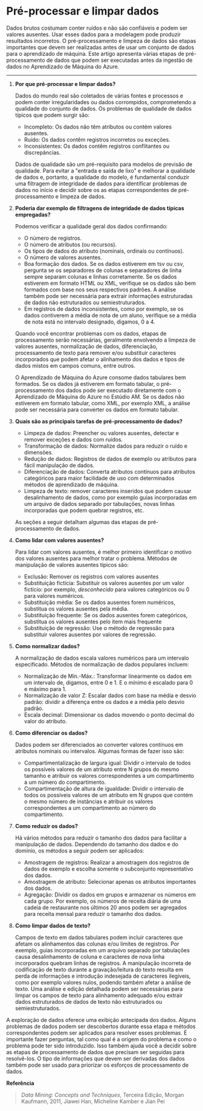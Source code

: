 <properties 
	pageTitle="Pré-processar e limpar dados | Azure" 
	description="Pré-processar e limpar dados" 
	metaKeywords="data cleansing" 
	services="machine-learning" 
	documentationCenter="" 
	authors="xibingaomsft,msolhab" 
	manager="paulettm" 
	editor="cgronlun" />

<tags 
	ms.service="machine-learning" 
	ms.workload="data-services" 
	ms.tgt_pltfrm="na" 
	ms.devlang="na" 
	ms.topic="article" 
	ms.date="02/16/2015" 
	ms.author="xibingaomsft,msolhab" /> 


Pré-processar e limpar dados
========================================
Dados brutos costumam conter ruídos e não são confiáveis e podem ser valores ausentes.  Usar esses dados para a modelagem pode produzir resultados incorretos.  O pré-processamento e limpeza de dados são etapas importantes que devem ser realizadas antes de usar um conjunto de dados para o aprendizado de máquina.  Este artigo apresenta várias etapas de pré-processamento de dados que podem ser executadas antes da ingestão de dados no Aprendizado de Máquina do Azure. 

----------------

1. **Por que pré-processar e limpar dados?**

	Dados do mundo real são coletados de várias fontes e processos e podem conter irregularidades ou dados corrompidos, comprometendo a qualidade do conjunto de dados.  Os problemas de qualidade de dados típicos que podem surgir são:
	- Incompleto:  Os dados não têm atributos ou contém valores ausentes.
	- Ruído:  Os dados contêm registros incorretos ou exceções.
	- Inconsistentes:  Os dados contêm registros conflitantes ou discrepâncias. 
		
	Dados de qualidade são um pré-requisito para modelos de previsão de qualidade.  Para evitar a "entrada e saída de lixo" e melhorar a qualidade de dados e, portanto, a qualidade do modelo, é fundamental conduzir uma filtragem de integridade de dados para identificar problemas de dados no início e decidir sobre os as etapas correspondentes de pré-processamento e limpeza de dados.

2. **Poderia dar exemplo de filtragens de integridade de dados típicas empregadas?** 
	
	Podemos verificar a qualidade geral dos dados confirmando:
    - O número de registros.
    - O número de atributos (ou recursos).
	- Os tipos de dados do atributo (nominais, ordinais ou contínuos).
	- O número de valores ausentes.
	- Boa formação dos dados.  Se os dados estiverem em tsv ou csv, pergunta se os separadores de colunas e separadores de linha sempre separam colunas e linhas corretamente.  Se os dados estiverem em formato HTML ou XML, verifique se os dados são bem formados com base nos seus respectivos padrões.  A análise também pode ser necessária para extrair informações estruturadas de dados não estruturados ou semiestruturados.
	- Em registros de dados inconsistentes, como por exemplo, se os dados contiverem a média de nota de um aluno, verifique se a média de nota está no intervalo designado, digamos, 0 a 4. 

	Quando você encontrar problemas com os dados, etapas de processamento serão necessárias, geralmente envolvendo a limpeza de valores ausentes, normalização de dados, diferenciação, processamento de texto para remover e/ou substituir caracteres incorporados que podem afetar o alinhamento dos dados e tipos de dados mistos em campos comuns, entre outros. 
	
	O Aprendizado de Máquina do Azure consome dados tabulares bem formados.  Se os dados já estiverem em formato tabular, o pré-processamento dos dados pode ser executado diretamente com o Aprendizado de Máquina do Azure no Estúdio AM.  Se os dados não estiverem em formato tabular, como XML, por exemplo XML, a análise pode ser necessária para converter os dados em formato tabular.  

3. **Quais são as principais tarefas de pré-processamento de dados?**

	- Limpeza de dados:  Preencher ou valores ausentes, detectar e remover exceções e dados com ruídos.
	- Transformação de dados:  Normalize dados para reduzir o ruído e dimensões.
	- Redução de dados:  Registros de dados de exemplo ou atributos para fácil manipulação de dados.
	- Diferenciação de dados:  Converta atributos contínuos para atributos categóricos para maior facilidade de uso com determinados métodos de aprendizado de máquina.
	- Limpeza de texto: remover caracteres inseridos que podem causar desalinhamento de dados, como por exemplo guias incorporadas em um arquivo de dados separado por tabulações, novas linhas incorporadas que podem quebrar registros, etc.	
	
	As seções a seguir detalham algumas das etapas de pré-processamento de dados.

4. **Como lidar com valores ausentes?**
	
	Para lidar com valores ausentes, é melhor primeiro identificar o motivo dos valores ausentes para melhor tratar o problema.  Métodos de manipulação de valores ausentes típicos são:

	- Exclusão:  Remover os registros com valores ausentes
	- Substituição fictícia:  Substituir os valores ausentes por um valor fictício: por exemplo, _desconhecido_ para valores categóricos ou 0 para valores numéricos.
	- Substituição média:  Se os dados ausentes forem numéricos, substitua os valores ausentes pela média. 
	- Substituição frequente:  Se os dados ausentes forem categóricos, substitua os valores ausentes pelo item mais frequente 
	- Substituição de regressão:  Use o método de regressão para substituir valores ausentes por valores de regressão.  

5. **Como normalizar dados?**
	
	A normalização de dados escala valores numéricos para um intervalo especificado.  Métodos de normalização de dados populares incluem:
	- Normalização de Mín.-Máx.:  Transformar linearmente os dados em um intervalo de, digamos, entre 0 e 1.  E o mínimo é escalado para 0 e máximo para 1.
	- Normalização de valor Z:  Escalar dados com base na média e desvio padrão: dividir a diferença entre os dados e a média pelo desvio padrão.
	- Escala decimal:  Dimensionar os dados movendo o ponto decimal do valor do atributo.  

6. **Como diferenciar os dados?**  

	Dados podem ser diferenciados ao converter valores contínuos em atributos nominais ou intervalos.  Algumas formas de fazer isso são:
	- Compartimentalização de largura igual:  Dividir o intervalo de todos os possíveis valores de um atributo entre N grupos do mesmo tamanho e atribuir os valores correspondentes a um compartimento a um número do compartimento.
	- Compartimentação de altura de igualdade:  Dividir o intervalo de todos os possíveis valores de um atributo em N grupos que contém o mesmo número de instâncias e atribuir os valores correspondentes a um compartimento ao número do compartimento.  

7. **Como reduzir os dados?**  

	Há vários métodos para reduzir o tamanho dos dados para facilitar a manipulação de dados.  Dependendo do tamanho dos dados e do domínio, os métodos a seguir podem ser aplicados: 
	- Amostragem de registros:  Realizar a amostragem dos registros de dados de exemplo e escolha somente o subconjunto representativo dos dados. 
	- Amostragem de atributo:  Selecionar apenas os atributos importantes dos dados.  
	- Agregação:  Dividir os dados em grupos e armazenar os números em cada grupo.  Por exemplo, os números de receita diária de uma cadeia de restaurante nos últimos 20 anos podem ser agregados para receita mensal para reduzir o tamanho dos dados.  

8. **Como limpar dados de texto?**  

	Campos de texto em dados tabulares podem incluir caracteres que afetam os alinhamentos das colunas e/ou limites de registros.  Por exemplo, guias incorporadas em um arquivo separado por tabulações causa desalinhamento de coluna e caracteres de nova linha incorporados quebram linhas de registros.  A manipulação incorreta de codificação de texto durante a gravação/leitura do texto resulta em perda de informações e introdução indesejada de caracteres ilegíveis, como por exemplo valores nulos, podendo também afetar a análise de texto.  Uma análise e edição detalhada podem ser necessárias para limpar os campos de texto para alinhamento adequado e/ou extrair dados estruturados de dados de texto não estruturados ou semiestruturados.

A exploração de dados oferece uma exibição antecipada dos dados.  Alguns problemas de dados podem ser descobertos durante essa etapa e  métodos correspondentes podem ser aplicados para resolver esses problemas.  É importante fazer perguntas, tal como qual é a origem do problema e como o problema pode ter sido introduzido.  Isso também ajuda você a decidir sobre as etapas de processamento de dados que precisam ser seguidas para resolvê-los.  O tipo de informações que devem ser derivadas dos dados também pode ser usado para priorizar os esforços de processamento de dados.

**Referência**
	
>_Data Mining:  Concepts and Techniques_, Terceira Edição, Morgan Kaufmann, 2011, Jiawei Han, Micheline Kamber e Jian Pei

<!--HONumber=49--> 